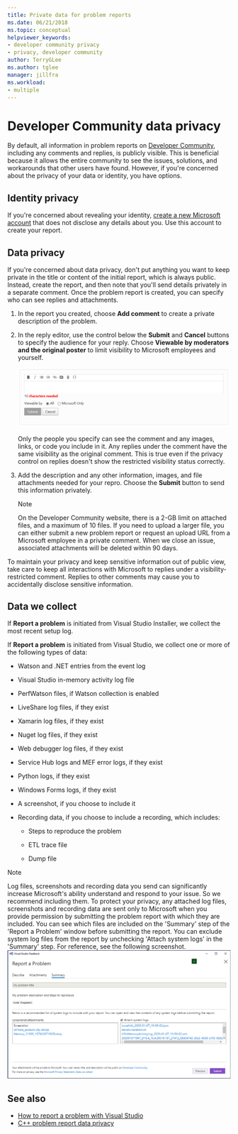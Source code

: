 ```yaml
---
title: Private data for problem reports
ms.date: 06/21/2018
ms.topic: conceptual
helpviewer_keywords:
- developer community privacy
- privacy, developer community
author: TerryGLee
ms.author: tglee
manager: jillfra
ms.workload:
- multiple
---
```

# Developer Community data privacy

By default, all information in problem reports on [Developer Community](https://developercommunity.visualstudio.com/), including any comments and replies, is publicly visible. This is beneficial because it allows the entire community to see the issues, solutions, and workarounds that other users have found. However, if you're concerned about the privacy of your data or identity, you have options.

## Identity privacy

If you're concerned about revealing your identity, [create a new Microsoft account](https://signup.live.com/) that does not disclose any details about you. Use this account to create your report.

## Data privacy

If you're concerned about data privacy, don't put anything you want to keep private in the title or content of the initial report, which is always public. Instead, create the report, and then note that you'll send details privately in a separate comment. Once the problem report is created, you can specify who can see replies and attachments.

1. In the report you created, choose **Add comment** to create a private description of the problem.

2. In the reply editor, use the control below the **Submit** and **Cancel** buttons to specify the audience for your reply. Choose **Viewable by moderators and the original poster** to limit visibility to Microsoft employees and yourself.

   ![Privacy control on Developer Community](media/developer-community-privacy-control.png)

   Only the people you specify can see the comment and any images, links, or code you include in it. Any replies under the comment have the same visibility as the original comment. This is true even if the privacy control on replies doesn't show the restricted visibility status correctly.

3. Add the description and any other information, images, and file attachments needed for your repro. Choose the **Submit** button to send this information privately.

   > [!NOTE]
   > On the Developer Community website, there is a 2-GB limit on attached files, and a maximum of 10 files. If you need to upload a larger file, you can either submit a new problem report or request an upload URL from a Microsoft employee in a private comment.
   > When we close an issue, associated attachments will be deleted within 90 days.

To maintain your privacy and keep sensitive information out of public view, take care to keep all interactions with Microsoft to replies under a visibility-restricted comment. Replies to other comments may cause you to accidentally disclose sensitive information.

## Data we collect

If **Report a problem** is initiated from Visual Studio Installer, we collect the most recent setup log.

If **Report a problem** is initiated from Visual Studio, we collect one or more of the following types of data:

- Watson and .NET entries from the event log

- Visual Studio in-memory activity log file

- PerfWatson files, if Watson collection is enabled

- LiveShare log files, if they exist

- Xamarin log files, if they exist

- Nuget log files, if they exist

- Web debugger log files, if they exist

- Service Hub logs and MEF error logs, if they exist

- Python logs, if they exist

- Windows Forms logs, if they exist

- A screenshot, if you choose to include it

- Recording data, if you choose to include a recording, which includes:

  - Steps to reproduce the problem

  - ETL trace file

  - Dump file

> [!NOTE]
> Log files, screenshots and recording data you send can significantly increase Microsoft's ability understand and respond to your issue.  So we recommend including them. To protect your privacy, any attached log files, screenshots and recording data are sent only to Microsoft when you provide permission by submitting the problem report with which they are included. You can see which files are included on the 'Summary' step of the 'Report a Problem' window before submitting the report. You can exclude system log files from the report by unchecking 'Attach system logs' in the 'Summary' step. For reference, see the following screenshot. 
  > ![Report a Problem - Summary of logs collected](media/report-a-problem-logs-collected.png)


## See also

- [How to report a problem with Visual Studio](how-to-report-a-problem-with-visual-studio.md)
- [C++ problem report data privacy](/cpp/how-to-report-a-problem-with-the-visual-cpp-toolset#reports-and-privacy)
